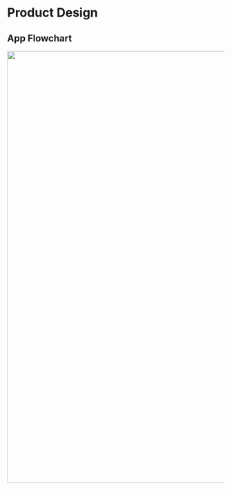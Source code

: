 # Product Design

## App Flowchart

<img src="https://github.com/the-coder-dude/ServerMonks-MargDarshan/blob/master/Product-Design/1-App-Flow-Hack-Chennai.jpg" width="1000px">
